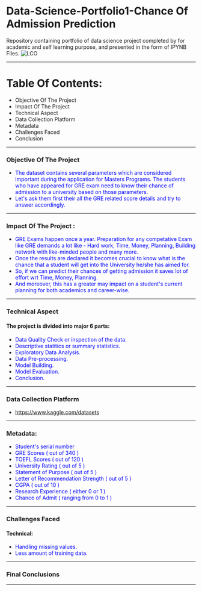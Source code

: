 # Data-Science-Portfolio1-Chance Of Admission Prediction
Repository containing portfolio of data science project completed by for academic and self learning purpose, and presented in the form of IPYNB Files.
![LCO](https://user-images.githubusercontent.com/62828231/115129583-f5422c00-a004-11eb-83ee-ec699a22b653.jpg)

***
# Table Of Contents:
- Objective Of The Project
- Impact Of The Project
- Technical Aspect
- Data Collection Platform
- Metadata
- Challenges Faced
- Conclusion
***

### Objective Of The Project
- <font color=blue>The dataset contains several parameters which are considered important during the application for Masters Programs. The students who have appeared for GRE exam need to know their chance of admission to a university based on those parameters.</font>
- <font color=blue>Let's ask them first their all the GRE related score details and try to answer accordingly.</font>

***
### Impact Of The Project :
- <font color=blue>GRE Exams happen once a year. Preparation for any competative Exam like GRE demands a lot like - Hard work, Time, Money, Planning, Building network with like-minded people and many more.
- Once the results are declared it becomes crucial to know what is the chance that a student will get into the University he/she has aimed for.</font>
- <font color=blue>So, if we can predict their chances of getting admission it saves lot of effort wrt Time, Money, Planning.</font>
- <font color=blue>And moreover, this has a greater may impact on a student's current planning for both academics and career-wise.</font>
***
### Technical Aspect
#### The project is divided into major 6 parts:
- <font color=blue>Data Quality Check or inspection of the data.</font>
- <font color=blue>Descriptive statitics or summary statistics.</font>
- <font color=blue>Exploratory Data Analysis.</font>
- <font color=blue>Data Pre-processing.</font>
- <font color=blue>Model Building.</font>
- <font color=blue>Model Evaluation.</font>
- <font color=blue>Conclusion.</font>
***
### Data Collection Platform
- https://www.kaggle.com/datasets
***
### Metadata:
- <font color=blue>Student's serial number</font>
- <font color=blue>GRE Scores ( out of 340 )</font>
- <font color=blue>TOEFL Scores ( out of 120 )</font>
- <font color=blue>University Rating ( out of 5 )</font>
- <font color=blue>Statement of Purpose ( out of 5 )</font>
- <font color=blue>Letter of Recommendation Strength ( out of 5 )</font>
- <font color=blue>CGPA ( out of 10 )</font>
- <font color=blue>Research Experience ( either 0 or 1 )</font>
- <font color=blue>Chance of Admit ( ranging from 0 to 1 )</font>
***
### Challenges Faced
#### Technical:
- <font color=blue>Handling missing values.</font>
- <font color=blue>Less amount of training data.</font>
***
### Final Conclusions
***
